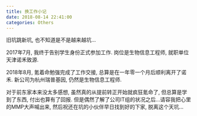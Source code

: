 ```yaml
---
title: 换工作小记
date: 2018-08-14 22:41:00
categories: Others
---
```


旧坑跳新坑, 也不知道是不是越来越坑...

<!-- more -->

2017年7月, 我终于告别学生身份正式参加工作. 岗位是生物信息工程师, 就职单位天津诺禾致源.

2018年8月, 氪着命勉强完成了工作交接, 总算是在一年零一个月后顺利离开了诺禾. 新公司为杭州瑞普基因, 仍然是生物信息工程师.

对于前东家本来没太多感想, 虽然真的从提前转正开始就疯狂氪命了, 但总算是学到了东西, 付出也算有了回报. 但是偶然了解了公司IT组的状况之后...请容我把心里的MMP大声喊出来, 然后祝还在坑的小伙伴早日找到好的下家, 脱离这个天坑...